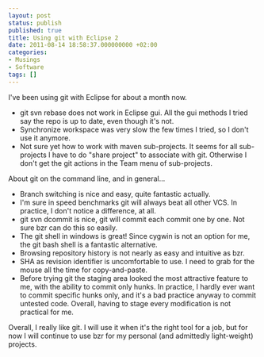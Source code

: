 ```yaml
---
layout: post
status: publish
published: true
title: Using git with Eclipse 2
date: 2011-08-14 18:58:37.000000000 +02:00
categories:
- Musings
- Software
tags: []
---
```

I've been using git with Eclipse for about a month now.
<ul>
	<li>git svn rebase does not work in Eclipse gui. All the gui methods I tried say the repo is up to date, even though it's not.</li>
	<li>Synchronize workspace was very slow the few times I tried, so I don't use it anymore.</li>
	<li>Not sure yet how to work with maven sub-projects. It seems for all sub-projects I have to do "share project" to associate with git. Otherwise I don't get the git actions in the Team menu of sub-projects.</li>
</ul>
About git on the command line, and in general...

<ul>
	<li>Branch switching is nice and easy, quite fantastic actually.</li>
	<li>I'm sure in speed benchmarks git will always beat all other VCS. In practice, I don't notice a difference, at all.</li>
	<li>git svn dcommit is nice, git will commit each commit one by one. Not sure bzr can do this so easily.</li>
	<li>The git shell in windows is great! Since cygwin is not an option for me, the git bash shell is a fantastic alternative.</li>
	<li>Browsing repository history is not nearly as easy and intuitive as bzr.</li>
	<li>SHA as revision identifier is uncomfortable to use. I need to grab for the mouse all the time for copy-and-paste.</li>
	<li>Before trying git the staging area looked the most attractive feature to me, with the ability to commit only hunks. In practice, I hardly ever want to commit specific hunks only, and it's a bad practice anyway to commit untested code. Overall, having to stage every modification is not practical for me.</li>
</ul>

Overall, I really like git. I will use it when it's the right tool for a job, but for now I will continue to use bzr for my personal (and admittedly light-weight) projects.
